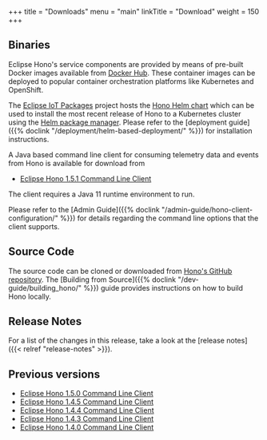 +++
title = "Downloads"
menu = "main"
linkTitle = "Download"
weight = 150
+++

## Binaries

Eclipse Hono's service components are provided by means of pre-built Docker images available from
[Docker Hub](https://hub.docker.com/u/eclipse/). These container images can be deployed to popular
container orchestration platforms like Kubernetes and OpenShift.

The [Eclipse IoT Packages](https://www.eclipse.org/packages/) project hosts the
[Hono Helm chart](https://github.com/eclipse/packages/tree/master/charts/hono)
which can be used to install the most recent release of Hono to a Kubernetes cluster
using the [Helm package manager](https://helm.sh).
Please refer to the [deployment guide]({{% doclink "/deployment/helm-based-deployment/" %}})
for installation instructions.

A Java based command line client for consuming telemetry data and events from Hono is available for download from

* [Eclipse Hono 1.5.1 Command Line Client](https://www.eclipse.org/downloads/download.php?file=/hono/hono-cli-1.5.1-exec.jar)

The client requires a Java 11 runtime environment to run.

Please refer to the [Admin Guide]({{% doclink "/admin-guide/hono-client-configuration/" %}}) for details regarding the command
line options that the client supports.

## Source Code

The source code can be cloned or downloaded from [Hono's GitHub repository](https://github.com/eclipse/hono).
The [Building from Source]({{% doclink "/dev-guide/building_hono/" %}}) guide provides instructions on how to build Hono locally.

## Release Notes

For a list of the changes in this release, take a look at the [release notes]({{< relref "release-notes" >}}).

## Previous versions

* [Eclipse Hono 1.5.0 Command Line Client](https://www.eclipse.org/downloads/download.php?file=/hono/hono-cli-1.5.0-exec.jar)
* [Eclipse Hono 1.4.5 Command Line Client](https://www.eclipse.org/downloads/download.php?file=/hono/hono-cli-1.4.5-exec.jar)
* [Eclipse Hono 1.4.4 Command Line Client](https://www.eclipse.org/downloads/download.php?file=/hono/hono-cli-1.4.4-exec.jar)
* [Eclipse Hono 1.4.3 Command Line Client](https://www.eclipse.org/downloads/download.php?file=/hono/hono-cli-1.4.3-exec.jar)
* [Eclipse Hono 1.4.0 Command Line Client](https://www.eclipse.org/downloads/download.php?file=/hono/hono-cli-1.4.0-exec.jar)
